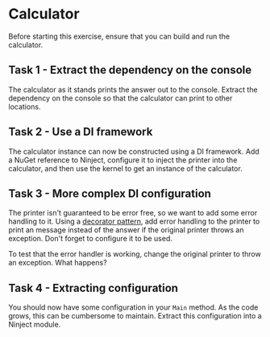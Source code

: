# Calculator

Before starting this exercise, ensure that you can build and run the calculator.

## Task 1 - Extract the dependency on the console

The calculator as it stands prints the answer out to the console. Extract the dependency on the console so that the calculator can print to other locations.

## Task 2 - Use a DI framework

The calculator instance can now be constructed using a DI framework. Add a NuGet reference to Ninject, configure it to inject the printer into the calculator, and then use the kernel to get an instance of the calculator.

## Task 3 - More complex DI configuration

The printer isn't guaranteed to be error free, so we want to add some error handling to it. Using a [decorator pattern](https://www.dofactory.com/net/decorator-design-pattern), add error handling to the printer to print an message instead of the answer if the original printer throws an exception. Don't forget to configure it to be used.

To test that the error handler is working, change the original printer to throw an exception. What happens?

## Task 4 - Extracting configuration

You should now have some configuration in your `Main` method. As the code grows, this can be cumbersome to maintain. Extract this configuration into a Ninject module.

